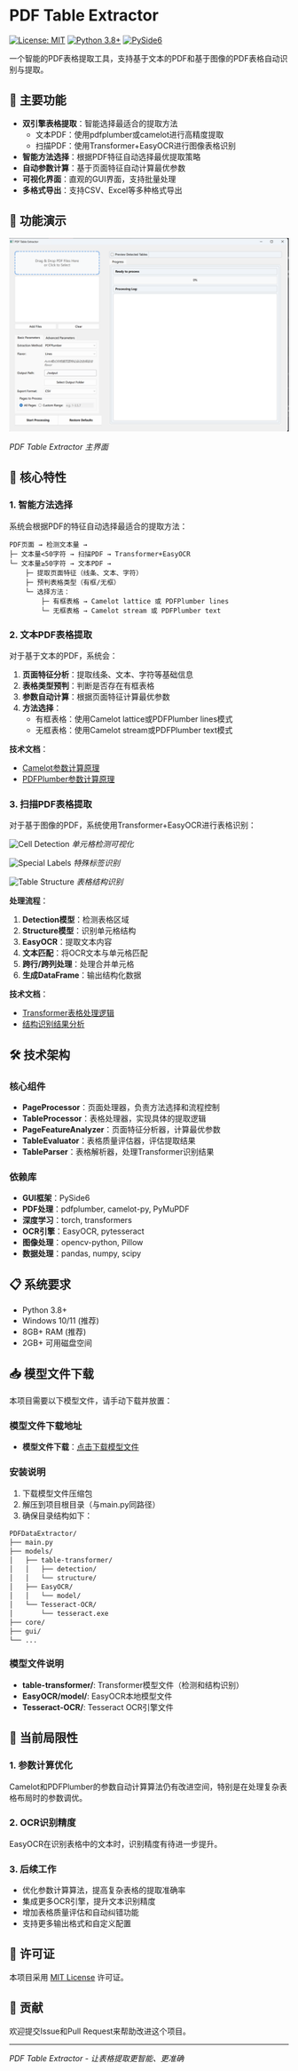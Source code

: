 # PDF Table Extractor

[![License: MIT](https://img.shields.io/badge/License-MIT-yellow.svg)](https://opensource.org/licenses/MIT)
[![Python 3.8+](https://img.shields.io/badge/python-3.8+-blue.svg)](https://www.python.org/downloads/)
[![PySide6](https://img.shields.io/badge/GUI-PySide6-green.svg)](https://pypi.org/project/PySide6/)

一个智能的PDF表格提取工具，支持基于文本的PDF和基于图像的PDF表格自动识别与提取。

## 🚀 主要功能

- **双引擎表格提取**：智能选择最适合的提取方法
  - 文本PDF：使用pdfplumber或camelot进行高精度提取
  - 扫描PDF：使用Transformer+EasyOCR进行图像表格识别
- **智能方法选择**：根据PDF特征自动选择最优提取策略
- **自动参数计算**：基于页面特征自动计算最优参数
- **可视化界面**：直观的GUI界面，支持批量处理
- **多格式导出**：支持CSV、Excel等多种格式导出

## 📸 功能演示

![GUI Screenshot](TestFiles/testSamples/PDFTableExtractor.png)

*PDF Table Extractor 主界面*

## 🔧 核心特性

### 1. 智能方法选择

系统会根据PDF的特征自动选择最适合的提取方法：

```
PDF页面 → 检测文本量 → 
├─ 文本量<50字符 → 扫描PDF → Transformer+EasyOCR
└─ 文本量≥50字符 → 文本PDF → 
    ├─ 提取页面特征（线条、文本、字符）
    ├─ 预判表格类型（有框/无框）
    └─ 选择方法：
        ├─ 有框表格 → Camelot lattice 或 PDFPlumber lines
        └─ 无框表格 → Camelot stream 或 PDFPlumber text
```

### 2. 文本PDF表格提取

对于基于文本的PDF，系统会：

1. **页面特征分析**：提取线条、文本、字符等基础信息
2. **表格类型预判**：判断是否存在有框表格
3. **参数自动计算**：根据页面特征计算最优参数
4. **方法选择**：
   - 有框表格：使用Camelot lattice或PDFPlumber lines模式
   - 无框表格：使用Camelot stream或PDFPlumber text模式

**技术文档**：
- [Camelot参数计算原理](https://github.com/livezingy/PDFDataExtractor/blob/main/docs/camelot_parameter_calculation.md)
- [PDFPlumber参数计算原理](https://github.com/livezingy/PDFDataExtractor/blob/main/docs/pdfplumber_parameter_calculation.md)

### 3. 扫描PDF表格提取

对于基于图像的PDF，系统使用Transformer+EasyOCR进行表格识别：

![Cell Detection](https://github.com/livezingy/PDFDataExtractor/tree/main/TestFiles/testSamples/cell_detection_visualization.png)
*单元格检测可视化*

![Special Labels](https://github.com/livezingy/PDFDataExtractor/tree/main/TestFiles/testSamples/special_labels_visualization.png)
*特殊标签识别*

![Table Structure](https://github.com/livezingy/PDFDataExtractor/tree/main/TestFiles/testSamples/table_structure_visualization.png)
*表格结构识别*

**处理流程**：
1. **Detection模型**：检测表格区域
2. **Structure模型**：识别单元格结构
3. **EasyOCR**：提取文本内容
4. **文本匹配**：将OCR文本与单元格匹配
5. **跨行/跨列处理**：处理合并单元格
6. **生成DataFrame**：输出结构化数据

**技术文档**：
- [Transformer表格处理逻辑](https://github.com/livezingy/PDFDataExtractor/blob/main/docs/transformer_table_processing.md)
- [结构识别结果分析](https://github.com/livezingy/PDFDataExtractor/blob/main/docs/recognize_structure_analysis.md)

## 🛠️ 技术架构

### 核心组件

- **PageProcessor**：页面处理器，负责方法选择和流程控制
- **TableProcessor**：表格处理器，实现具体的提取逻辑
- **PageFeatureAnalyzer**：页面特征分析器，计算最优参数
- **TableEvaluator**：表格质量评估器，评估提取结果
- **TableParser**：表格解析器，处理Transformer识别结果

### 依赖库

- **GUI框架**：PySide6
- **PDF处理**：pdfplumber, camelot-py, PyMuPDF
- **深度学习**：torch, transformers
- **OCR引擎**：EasyOCR, pytesseract
- **图像处理**：opencv-python, Pillow
- **数据处理**：pandas, numpy, scipy

## 📋 系统要求

- Python 3.8+
- Windows 10/11 (推荐)
- 8GB+ RAM (推荐)
- 2GB+ 可用磁盘空间

## 📥 模型文件下载

本项目需要以下模型文件，请手动下载并放置：

### 模型文件下载地址
- **模型文件下载**：[点击下载模型文件](https://pan.quark.cn/s/af664c3b4a96)

### 安装说明
1. 下载模型文件压缩包
2. 解压到项目根目录（与main.py同路径）
3. 确保目录结构如下：

```
PDFDataExtractor/
├── main.py
├── models/
│   ├── table-transformer/
│   │   ├── detection/
│   │   └── structure/
│   ├── EasyOCR/
│   │   └── model/
│   └── Tesseract-OCR/
│       └── tesseract.exe
├── core/
├── gui/
└── ...
```

### 模型文件说明
- **table-transformer/**: Transformer模型文件（检测和结构识别）
- **EasyOCR/model/**: EasyOCR本地模型文件
- **Tesseract-OCR/**: Tesseract OCR引擎文件

## 🚧 当前局限性

### 1. 参数计算优化
Camelot和PDFPlumber的参数自动计算算法仍有改进空间，特别是在处理复杂表格布局时的参数调优。

### 2. OCR识别精度
EasyOCR在识别表格中的文本时，识别精度有待进一步提升。

### 3. 后续工作
- 优化参数计算算法，提高复杂表格的提取准确率
- 集成更多OCR引擎，提升文本识别精度
- 增加表格质量评估和自动纠错功能
- 支持更多输出格式和自定义配置

## 📄 许可证

本项目采用 [MIT License](LICENSE) 许可证。

## 🤝 贡献

欢迎提交Issue和Pull Request来帮助改进这个项目。

---

*PDF Table Extractor - 让表格提取更智能、更准确*
